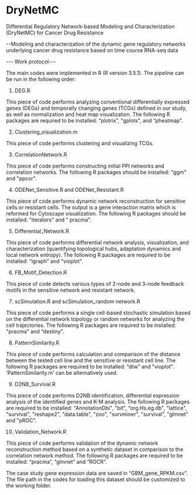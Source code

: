 # DryNetMC
Differential Regulatory Network-based Modeling and Characterization (DryNetMC) for Cancer Drug Resistance 

--Modeling and characterization of the dynamic gene regulatory networks underlying cancer drug resistance based on time course RNA-seq data



--- Work protocol---


The main codes were implemented in R (R version 3.5.1). The pipeline can be run in the following order:

1.	DEG.R

This piece of code performs analyzing conventional differentially expressed genes (DEGs) and temporally changing genes (TCGs) defined in our study, as well as normalization and heat map visualization. The following R packages are required to be installed: “plotrix”, "gplots", and “pheatmap”.  

2.	Clustering_visualization.m

This piece of code performs clustering and visualizing TCGs. 

3.	CorrelationNetwork.R

This piece of code performs constructing initial PPI networks and correlation networks. The following R packages should be installed: "ggm" and "ppcor".

4.	ODENet_Sensitive.R and ODENet_Resistant.R

This piece of code performs dynamic network reconstruction for sensitive cells or resistant cells. The output is a gene interaction matrix which is reformed for Cytoscape visualization. The following R packages should be installed:  "iterators" and " pracma".  


5.	Differential_Network.R 

This piece of code performs differential network analysis, visualization, and characterization (quantifying topological hubs, adaptation dynamics and local network entropy). The following R packages are required to be installed: “igraph” and "vioplot".

6.	FB_Motif_Detection.R

This piece of code detects various types of 2-node and 3-node feedback motifs in the sensitive network and resistant network. 

7.	scSimulation.R and scSimulation_random network.R

This piece of code performs a single cell-based stochastic simulation based on the differential network topology or random networks for analyzing the cell trajectories. The following R packages are required to be installed: "pracma" and “destiny”.



8.	PatternSimilarity.R

This piece of code performs calculation and comparison of the distance between the tested cell line and the sensitive or resistant cell line. The following R packages are required to be installed: “dtw” and "vioplot".  ‘PatternSimilarity.m’ can be alternatively used.

9.	D2NB_Survival.R

This piece of code performs D2NB identification, differential expression analysis of the identified genes and K-M analysis. The following R packages are required to be installed: "AnnotationDbi", "bit", “org.Hs.eg.db", "lattice", "survival", "reshape2", "data.table", "zoo", "survminer", "survival", "glmnet" and "pROC".  

10.	Validation_Network.R

This piece of code performs validation of the dynamic network reconstruction method based on a synthetic dataset in comparison to the correlation network method. The following R packages are required to be installed: “pracma”, “glmnet” and “ROCR”. 


The case study gene expression data are saved in “GBM_gene_RPKM.csv”. The file path in the codes for loading this dataset should be customized to the working folder.  


